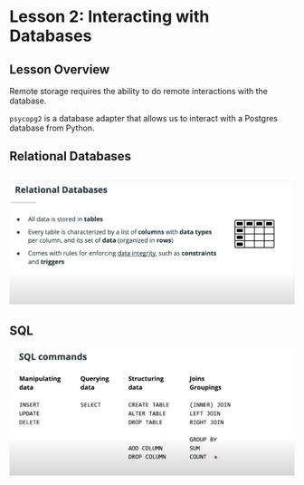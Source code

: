 # Lesson 2: Interacting with Databases

## Lesson Overview
Remote storage requires the ability to do remote interactions with the database.

`psycopg2` is a database adapter that allows us to interact with a Postgres database from Python.

## Relational Databases
![Relational Databases](./images/relational_database_part1.png)
---
## SQL

![SQL Commands](./images/sql_commands.png)